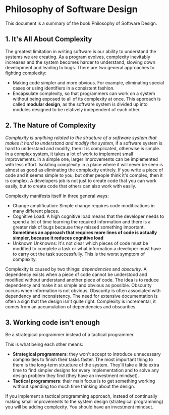 # Philosophy of Software Design

This document is a summary of the book Philosophy of Software Design.

## 1. It's All About Complexity

The greatest limitation in writing software is our ability to understand the systems we are creating. As a program evolves, complexity inevitably increases and the system becomes harder to understand, slowing down development and leading to bugs.
There are two general approaches to fighting complexity:
- Making code simpler and more obvious. For example, eliminating special cases or using identifiers in a consistent fashion.
- Encapsulate complexity, so that programmers can work on a system without being exposed to all of its complexity at once. This approach is called **modular design**, as the software system is divided up into modules designed to be relatively independent of each other.

## 2. The Nature of Complexity

_Complexity is anything related to the structure of a software system that
makes it hard to understand and modify the system_, if a software system is
hard to understand and modify, then it is complicated, otherwise is simple. In
a complex system, it takes a lot of work to implement small improvements. In a
simple one, larger improvements can be implemented with less effort. Isolating
complexity in a place where it will never be seen is almost as good as
eliminating the complexity entirely. If you write a piece of code and it seems
simple to you, but other people think it's complex, then it is complex. A
developers job is not just to create code that you can work easily, but to
create code that others can also work with easily.

Complexity manifests itself in three general ways:
- Change amplification: Simple change requires code modifications in many
  different places.
- Cognitive Load: A high cognitive load means that the developer needs to spend
  a lot of time learning the required information and there is a greater risk
  of bugs because they missed something important. **Sometimes an approach that
  requires more lines of code is actually simpler, because it reduces cognitive
  load**
- Unknown Unknowns: It's not clear which pieces of code must be modified to
  complete a task or what information a developer must have to carry out the
  task successfully. This is the worst symptom of complexity.

Complexity is caused by two things: _dependencies_ and _obscurity_. A
dependency exists when a piece of code cannot be understood and modified
without understand another piece of code. The idea is to reduce dependency and
make it as simple and obvious as possible. Obscurity occurs when information is
not obvious. Obscurity is often associated with dependency and inconsistency.
The need for extensive documentation is often a sign that the design isn't
quite right. Complexity is incremental, it comes from an accumulation of
dependencies and obscurities.

## 3. Working code isn't enough
Be a strategical programmer instead of a tactical programmer. 

This is what being each other means:
- **Strategical programmers**: they won't accept to introduce unnecessary complexities to finish their tasks faster. The most important thing to them is the long-term structure of the system. They'll take a little extra time to find simpler designs for every implementation and to solve any design problem they find (they have an investment mindset).
- **Tactical programmers**: their main focus is to get something working without spending too much time thinking about the design.

If you implement a tactical programming approach, instead of continually making small improvements to the system design (strategical programming) you will be adding complexity. You should have an investment mindset.

